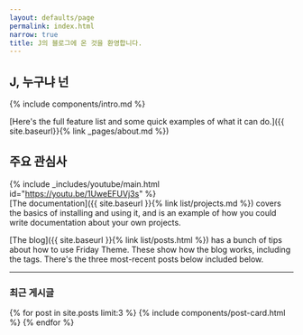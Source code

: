 ```yaml
---
layout: defaults/page
permalink: index.html
narrow: true
title: J의 블로그에 온 것을 환영합니다.
---
```


## J, 누구냐 넌

{% include components/intro.md %}

[Here's the full feature list and some quick examples of what it can do.]({{ site.baseurl}}{% link _pages/about.md %})

## 주요 관심사

{% include _includes/youtube/main.html id="https://youtu.be/1UweEFUVj3s" %}  
[The documentation]({{ site.baseurl }}{% link list/projects.md %}) covers the basics of installing and using it, and is an example of how you could write documentation about your own projects.  
  
[The blog]({{ site.baseurl }}{% link list/posts.html %}) has a bunch of tips about how to use Friday Theme. These show how the blog works, including the tags. There's the three most-recent posts below included below.

<hr />

### 최근 게시글

{% for post in site.posts limit:3 %}
{% include components/post-card.html %}
{% endfor %}


